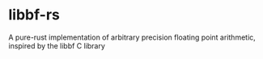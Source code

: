 # libbf-rs
A pure-rust implementation of arbitrary precision floating point arithmetic, inspired by the libbf C library
